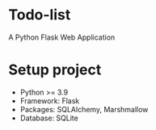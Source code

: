 # Todo-list
A Python Flask Web Application

# Setup project
- Python >= 3.9
- Framework: Flask
- Packages: SQLAlchemy, Marshmallow
- Database: SQLite

